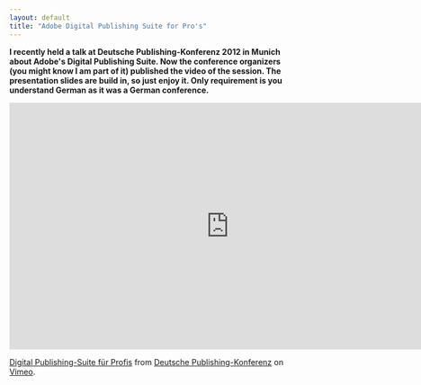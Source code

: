 ```yaml
---
layout: default
title: "Adobe Digital Publishing Suite for Pro's"
---
```


**I recently held a talk at Deutsche Publishing-Konferenz 2012 in Munich about Adobe's Digital Publishing Suite. Now the conference organizers (you might know I am part of it) published the video of the session. The presentation slides are build in, so just enjoy it. Only requirement is you understand German as it was a German conference.**

<iframe src="http://player.vimeo.com/video/45066872?color=D13066" width="780" height="439" frameborder="0" webkitAllowFullScreen mozallowfullscreen allowFullScreen></iframe> <p><a href="http://vimeo.com/45066872">Digital Publishing-Suite für Profis</a> from <a href="http://vimeo.com/dpkonf">Deutsche Publishing-Konferenz</a> on <a href="http://vimeo.com">Vimeo</a>.</p>